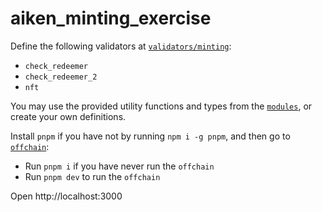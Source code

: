 # aiken_minting_exercise

Define the following validators at [`validators/minting`](./validators/minting.ak):

- `check_redeemer`
- `check_redeemer_2`
- `nft`

You may use the provided utility functions and types from the [`modules`](./lib/modules),
or create your own definitions.

Install `pnpm` if you have not by running `npm i -g pnpm`, and then go to [`offchain`](./offchain):

- Run `pnpm i` if you have never run the `offchain`
- Run `pnpm dev` to run the `offchain`

Open http://localhost:3000
